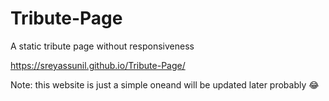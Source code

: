 # Tribute-Page
A static tribute page without responsiveness

https://sreyassunil.github.io/Tribute-Page/

Note: this website is just a simple oneand will be updated later probably 😂
